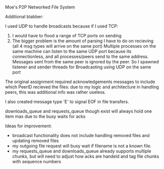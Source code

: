 Moe's P2P Networked File System












Additional blabber:

I used UDP to handle broadcasts because if I used TCP:
1. I would have to flood a range of TCP ports on sending
2. The bigger problem is the amount of parsing I have to do on recieving (all 4 msg types will arrive on the same port)
Multiple processes on the same machine can listen to the same UDP port because its connectionless, and all processes/peers send to the same address. Messages sent from the same peer is ignored by the peer.
So I spawned listener and sender threads for Broadcasting using UDP on the same port

The original assignment required acknowledgements messages to include which PeerID recieved the files: due to my logic and architecture in handling peers, this was additional info was rather useless.

I also created message type 'E' to signal EOF in file transfers.

downloads_queue and requests_queue though exist will always hold one item max due to the busy waits for acks


Ideas for improvement:
 - broadcast functionality does not include handling removed files and updating removed files
 - my outgoing file request will busy wait if filename is not a known file.
 - my requests_queue and downloads_queue already supports multiple chunks, but will need to 
    adjust how acks are handeld and tag file chunks with sequence numbers